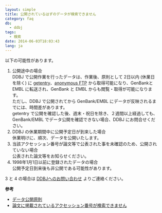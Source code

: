```yaml
---
layout: simple
title: 公開されているはずのデータが検索できません
category: faq
db:
  - ddbj
tags: 
  - 検索
date: 2014-06-03T18:03:43
lang: ja
---
```


以下の可能性があります。

1. 公開途中の場合  
    DDBJ で公開作業を行ったデータは、作業後、原則として 2日以内 (休業日を除く) に
    [getentry](http://getentry.ddbj.nig.ac.jp/top-j.html)、[anonymous
    FTP](ftp://ftp.ddbj.nig.ac.jp/ddbj_database/) から取得可能になり、GenBankと
    EMBL に転送され、GenBank と EMBL からも閲覧・取得が可能になります。  
    ただし、DDBJ で公開されてから GenBank/EMBL にデータが反映されるまでには、時間差があります。  
    getentry で公開を確認した後、週末・祝日を除き、２週間以上経過しても、GenBank/EMBL
    でデータ公開を確認できない場合、DDBJ にお問合せください。
1. DDBJ の休業期間中に公開予定日が到来した場合  
    休業明けに、順次、データを公開いたします。
1. 当該アクセッション番号が論文等で公表された事を未確認のため、公開されていない場合  
    公表された論文等をお知らせください。
1. 1998年1月1日以前に登録されたデータの場合  
    公開予定日到来後も非公開である可能性があります。

3 と 4 の場合は [DDBJへのお問い合わせ](/contact-ddbj.html) よりご連絡ください。

**参考**  
- [データ公開原則](/documents/data-release-policy.html)
- [論文に掲載されているアクセッション番号が検索できません](/faq/ja/cannot-find-accession-number-cited-paper.html)
